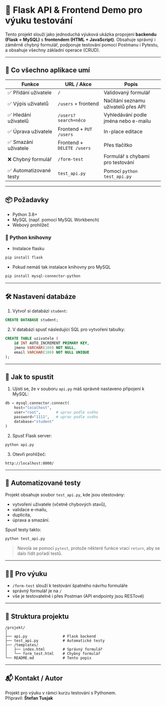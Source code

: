 # 🧪 Flask API & Frontend Demo pro výuku testování

Tento projekt slouží jako jednoduchá výuková ukázka propojení **backendu (Flask + MySQL)** s **frontendem (HTML + JavaScript)**. Obsahuje správný i záměrně chybný formulář, podporuje testování pomocí Postmanu i Pytestu, a obsahuje všechny základní operace (CRUD).

---

## 🔧 Co všechno aplikace umí

| Funkce | URL / Akce | Popis |
|--------|------------|--------|
| ✅ Přidání uživatele | `/` | Validovaný formulář |
| ✅ Výpis uživatelů | `/users` + frontend | Načítání seznamu uživatelů přes API |
| ✅ Hledání uživatelů | `/users?search=něco` | Vyhledávání podle jména nebo e-mailu |
| ✅ Úprava uživatele | Frontend + `PUT /users` | In-place editace |
| ✅ Smazání uživatele | Frontend + `DELETE /users` | Přes tlačítko |
| ❌ Chybný formulář | `/form-test` | Formulář s chybami pro testování |
| ✅ Automatizované testy | `test_api.py` | Pomocí `python test_api.py` |

---

## 📦 Požadavky

- Python 3.8+
- MySQL (např. pomocí MySQL Workbench)
- Webový prohlížeč

### 🔌 Python knihovny

- Instalace flasku
```bash
pip install flask
```
- Pokud nemáš tak instalace knihovny pro MySQL
```bash
pip install mysql-connector-python
```

---

## 🛠 Nastavení databáze

1. Vytvoř si databázi `student`:

```sql
CREATE DATABASE student;
```

2. V databázi spusť následující SQL pro vytvoření tabulky:

```sql
CREATE TABLE uzivatele (
    id INT AUTO_INCREMENT PRIMARY KEY,
    jmeno VARCHAR(100) NOT NULL,
    email VARCHAR(100) NOT NULL UNIQUE
);
```

---

## 🚀 Jak to spustit

1. Ujisti se, že v souboru `api.py` máš správně nastaveno připojení k MySQL:

```python
db = mysql.connector.connect(
    host="localhost",
    user="root",       # uprav podle svého
    password="1111",   # uprav podle svého
    database="student"
)
```

2. Spusť Flask server:

```bash
python api.py
```

3. Otevři prohlížeč:

```
http://localhost:8000/
```

---

## 🧪 Automatizované testy

Projekt obsahuje soubor `test_api.py`, kde jsou otestovány:

- vytvoření uživatele (včetně chybových stavů),
- validace e-mailu,
- duplicita,
- úprava a smazání.

Spusť testy takto:

```bash
python test_api.py
```

> Nevolá se pomocí `pytest`, protože některé funkce vrací `return`, aby se dalo řídit pořadí testů.

---

## 👨‍🎓 Pro výuku

- `/form-test` slouží k testování špatného návrhu formuláře
- správný formulář je na `/`
- vše je testovatelné i přes Postman (API endpointy jsou RESTové)

---

## 📁 Struktura projektu

```
/projekt/
│
├── api.py                # Flask backend
├── test_api.py           # Automatické testy
├── /templates/
│   ├── index.html        # Správný formulář
│   └── form_test.html    # Chybný formulář
└── README.md             # Tento popis
```

---

## 📬 Kontakt / Autor

Projekt pro výuku v rámci kurzu testování s Pythonem.  
Připravil: **Štefan Tusjak**
